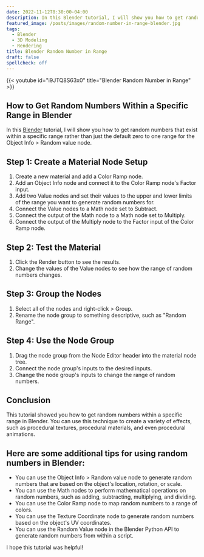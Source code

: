 ```yaml
---
date: 2022-11-12T8:30:00-04:00
description: In this Blender tutorial, I will show you how to get random numbers that exist within a specific range rather than just the default zero to one range.
featured_image: /posts/images/random-number-in-range-blender.jpg
tags:
  - Blender
  - 3D Modeling
  - Rendering
title: Blender Random Number in Range
draft: false
spellcheck: off
---
```


{{< youtube id="i9JTQ8S63x0" title="Blender Random Number in Range" >}}

## How to Get Random Numbers Within a Specific Range in Blender

In this [Blender](../3d-modeling/blender/blender.md) tutorial, I will show you how to get random numbers that exist within a specific range rather than just the default zero to one range for the Object Info > Random value node.

## Step 1: Create a Material Node Setup

1. Create a new material and add a Color Ramp node.
2. Add an Object Info node and connect it to the Color Ramp node's Factor input.
3. Add two Value nodes and set their values to the upper and lower limits of the range you want to generate random numbers for.
4. Connect the Value nodes to a Math node set to Subtract.
5. Connect the output of the Math node to a Math node set to Multiply.
6. Connect the output of the Multiply node to the Factor input of the Color Ramp node.

## Step 2: Test the Material

1. Click the Render button to see the results.
2. Change the values of the Value nodes to see how the range of random numbers changes.

## Step 3: Group the Nodes

1. Select all of the nodes and right-click > Group.
2. Rename the node group to something descriptive, such as "Random Range".

## Step 4: Use the Node Group

1. Drag the node group from the Node Editor header into the material node tree.
2. Connect the node group's inputs to the desired inputs.
3. Change the node group's inputs to change the range of random numbers.

## Conclusion

This tutorial showed you how to get random numbers within a specific range in Blender. You can use this technique to create a variety of effects, such as procedural textures, procedural materials, and even procedural animations.

## Here are some additional tips for using random numbers in Blender:

- You can use the Object Info > Random value node to generate random numbers that are based on the object's location, rotation, or scale.
- You can use the Math nodes to perform mathematical operations on random numbers, such as adding, subtracting, multiplying, and dividing.
- You can use the Color Ramp node to map random numbers to a range of colors.
- You can use the Texture Coordinate node to generate random numbers based on the object's UV coordinates.
- You can use the Random Value node in the Blender Python API to generate random numbers from within a script.

I hope this tutorial was helpful!
